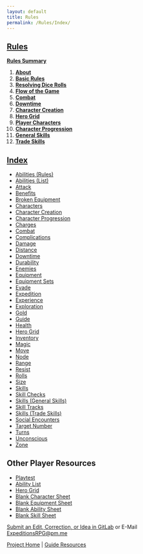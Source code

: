 ```yaml
---
layout: default
title: Rules
permalink: /Rules/Index/
---
```

## [Rules](#rules)

**[Rules Summary]({{site.baseurl}}/Rules/Summary/#summary)**

1. **[About]({{site.baseurl}}/Rules/1/#about-expeditions)**
2. **[Basic Rules]({{site.baseurl}}/Rules/2/#basic-rules)**
3. **[Resolving Dice Rolls]({{site.baseurl}}/Rules/3/#resolving-dice-rolls)**
4. **[Flow of the Game]({{site.baseurl}}/Rules/4/#flow-of-the-game)**
5. **[Combat]({{site.baseurl}}/Rules/5/#combat)**
6. **[Downtime]({{site.baseurl}}/Rules/6/#downtime)**
7. **[Character Creation]({{site.baseurl}}/Rules/7/#character-creation)**
8. **[Hero Grid]({{site.baseurl}}/Rules/8/#hero-grid)**
9. **[Player Characters]({{site.baseurl}}/Rules/9/#player-characters)**
10. **[Character Progression]({{site.baseurl}}/Rules/10/#character-progression)**
11. **[General Skills]({{site.baseurl}}/Rules/11/#general-skills)**
12. **[Trade Skills]({{site.baseurl}}/Rules/12/#tradeskills)**

## [Index](#index)
- [Abilities (Rules)]({{site.baseurl}}/Rules/9/#abilities)
- [Abilities (List)]({{site.baseurl}}/PlayerResources/Abilities/AbilityList/#ability-list)
- [Attack]({{site.baseurl}}/Rules/5/#attacking)
- [Benefits]({{site.baseurl}}/Rules/0/#missing-rule)
- [Broken Equipment]({{site.baseurl}}/Rules/0/#missing-rule)
- [Characters]({{site.baseurl}}/Rules/9/#player-characters)
- [Character Creation]({{site.baseurl}}/Rules/7/#character-creation)
- [Character Progression]({{site.baseurl}}/Rules/10/#character-progression)
- [Charges]({{site.baseurl}}/Rules/9/#abilities)
- [Combat]({{site.baseurl}}/Rules/5/#combat)
- [Complications]({{site.baseurl}}/Rules/3/#resolving-dice-rolls)
- [Damage]({{site.baseurl}}/Rules/5/#taking-damage)
- [Distance]({{site.baseurl}}/Rules/5/#zoned-combat)
- [Downtime]({{site.baseurl}}/Rules/6/#downtime)
- [Durability]({{site.baseurl}}/Rules/9/#equipment)
- [Enemies]({{site.baseurl}}/Rules/5/#enemy-turn)
- [Equipment ]({{site.baseurl}}/Rules/9/#equipment)
- [Equipment Sets]({{site.baseurl}}/Rules/7/#equipment-sets)
- [Evade]({{site.baseurl}}/Rules/9/#skills)
- [Expedition]({{site.baseurl}}/Rules/4/#expedition)
- [Experience]({{site.baseurl}}/Rules/10/#gaining-experience)
- [Exploration]({{site.baseurl}}/Rules/4/#social-and-exploration)
- [Gold]({{site.baseurl}}/Rules/10/#managing-equipment)
- [Guide]({{site.baseurl}}/Rules/2/)
- [Health]({{site.baseurl}}/Rules/9/#player-characters)
- [Hero Grid]({{site.baseurl}}/Rules/8/#hero-grid)
- [Inventory]({{site.baseurl}}/Rules/10/#managing-equipment)
- [Magic]({{site.baseurl}}/Rules/9/#player-characters)
- [Move]({{site.baseurl}}/Rules/5/#zoned-combat)
- [Node]({{site.baseurl}}/Rules/8/#hero-grid)
- [Range]({{site.baseurl}}/Rules/5/#zoned-combat)
- [Resist]({{site.baseurl}}/Rules/9/#skills)
- [Rolls]({{site.baseurl}}/Rules/3/#resolving-dice-rolls)
- [Size]({{site.baseurl}}/Rules/7/#size)
- [Skills]({{site.baseurl}}/Rules/9/#skills)
- [Skill Checks]({{site.baseurl}}/Rules/3/#resolving-dice-rolls)
- [Skills (General Skills)]({{site.baseurl}}/Rules/11/#general-skills)
- [Skill Tracks]({{site.baseurl}}/Rules/9/#skills)
- [Skills (Trade Skills)]({{site.baseurl}}/Rules/12/#tradeskills)
- [Social Encounters]({{site.baseurl}}/Rules/4/#social-and-exploration)
- [Target Number]({{site.baseurl}}/Rules/3/#resolving-dice-rolls)
- [Turns]({{site.baseurl}}/Rules/5/#turn-order)
- [Unconscious]({{site.baseurl}}/Rules/0/#missing-rule)
- [Zone]({{site.baseurl}}/Rules/5/#zoned-combat)

## Other Player Resources
- [Playtest]({{site.baseurl}}/Playtest/Index/)
- [Ability List]({{site.baseurl}}/PlayerResources/Abilities/AbilityList/#ability-list)
- [Hero Grid](https://raw.githubusercontent.com/SmashXanadu/Expeditions/refs/heads/main/images/HeroGridSheet.png)
- [Blank Character Sheet](https://raw.githubusercontent.com/SmashXanadu/Expeditions/refs/heads/main/images/CharacterSheet.png)
- [Blank Equipment Sheet](https://raw.githubusercontent.com/SmashXanadu/Expeditions/refs/heads/main/images/EquipmentSheet.png)
- [Blank Ability Sheet](https://raw.githubusercontent.com/SmashXanadu/Expeditions/refs/heads/main/images/AbilitySheet.png)
- [Blank Skill Sheet](https://raw.githubusercontent.com/SmashXanadu/Expeditions/refs/heads/main/images/SkillSheet.png)


[Submit an Edit, Correction, or Idea in GitLab](https://github.com/SmashXanadu/Expeditions/issues/new) or E-Mail ExpeditionsRPG@pm.me

[Project Home]({{site.baseurl}}) | [Guide Resources]({{site.baseurl}}/GuideResources/Index/)